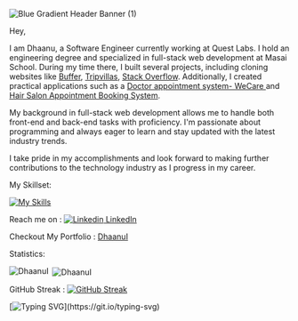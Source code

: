  ![Blue Gradient Header Banner (1)](https://user-images.githubusercontent.com/112754832/215061523-7e21b628-bc42-418e-98cf-e58bb3912026.png)

Hey, 

 I am Dhaanu, a Software Engineer currently working at Quest Labs. 
 I hold an engineering degree and specialized in full-stack web development at Masai School. During my time there, I built several projects, including cloning websites like [Buffer](https://symphonious-beijinho-ddb7b9.netlify.app/), [Tripvillas](https://lustrous-quokka-d5e991.netlify.app/),  [Stack Overflow](https://rococo-rolypoly-a926ac.netlify.app/). Additionally, I created practical applications such as a [Doctor appointment system- WeCare ](https://wecareyou.vercel.app/) and [Hair Salon Appointment Booking System](https://snipsandspikes.netlify.app/).

 My background in full-stack web development allows me to handle both front-end and back-end tasks with proficiency. I'm passionate about programming and always eager to learn and stay updated with the latest industry trends.

 I take pride in my accomplishments and look forward to making further contributions to the technology industry as I progress in my career.

 My Skillset:

   [![My Skills](https://skillicons.dev/icons?i=js,nodejs,express,mongodb,html,css,mysql,aws,redis,react)](https://skillicons.dev)
   

   Reach me on :  [![Linkedin](https://i.stack.imgur.com/gVE0j.png) LinkedIn](https://www.linkedin.com/in/dhaanu/) &nbsp; 
 
  Checkout My Portfolio : [DhaanuI](https://dhaanui.github.io/)

 Statistics:
<p><img align="left" src="https://github-readme-stats.vercel.app/api/top-langs?username=DhaanuI&show_icons=true&locale=en&layout=compact&theme=tokyonight" alt="DhaanuI" /></p>

<p>&nbsp;<img align="center" src="https://github-readme-stats.vercel.app/api?username=DhaanuI&show_icons=true&locale=en&theme=tokyonight" alt="DhaanuI" /></p>



 GitHub Streak :
[![GitHub Streak](https://github-readme-streak-stats.herokuapp.com?user=DhaanuI&theme=tokyonight)](https://git.io/streak-stats)


[![Typing SVG](https://readme-typing-svg.demolab.com?font=Fira+Code&weight=600&size=21&pause=1000&width=435&lines=Thanks+for+visiting+my+Profile.)](https://git.io/typing-svg)
